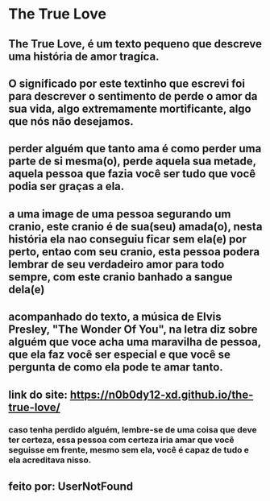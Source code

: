 # The True Love
## The True Love, é um texto pequeno que descreve uma história de amor tragíca.
## O significado por este textinho que escrevi foi para descrever o sentimento de perde o amor da sua vida, algo extremamente mortificante, algo que nós não desejamos.
## perder alguém que tanto ama é como perder uma parte de si mesma(o), perde aquela sua metade, aquela pessoa que fazia você ser tudo que você podia ser graças a ela.
## a uma image de uma pessoa segurando um cranio, este cranio é de sua(seu) amada(o), nesta história ela nao conseguiu ficar sem ela(e) por perto, entao com seu cranio, esta pessoa podera lembrar de seu verdadeiro amor para todo sempre, com este cranio banhado a sangue dela(e)
## acompanhado do texto, a música de Elvis Presley, "The Wonder Of You", na letra diz sobre alguém que voce acha uma maravilha de pessoa, que ela faz você ser especial e que você se pergunta de como ela pode te amar tanto.

## link do site: https://n0b0dy12-xd.github.io/the-true-love/

### caso tenha perdido alguém, lembre-se de uma coisa que deve ter certeza, essa pessoa com certeza iria amar que você seguisse em frente, mesmo sem ela, você é capaz de tudo e ela acreditava nisso.

## feito por: UserNotFound
